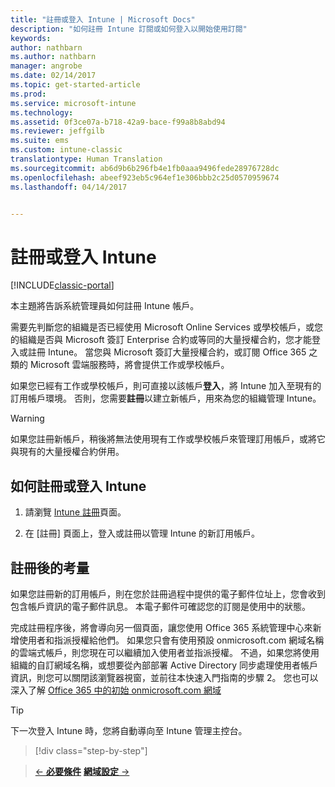 ```yaml
---
title: "註冊或登入 Intune | Microsoft Docs"
description: "如何註冊 Intune 訂閱或如何登入以開始使用訂閱"
keywords: 
author: nathbarn
ms.author: nathbarn
manager: angrobe
ms.date: 02/14/2017
ms.topic: get-started-article
ms.prod: 
ms.service: microsoft-intune
ms.technology: 
ms.assetid: 0f3ce07a-b718-42a9-bace-f99a8b8abd94
ms.reviewer: jeffgilb
ms.suite: ems
ms.custom: intune-classic
translationtype: Human Translation
ms.sourcegitcommit: ab6d9b6b296fb4e1fb0aaa9496fede28976728dc
ms.openlocfilehash: abeef923eb5c964ef1e306bbb2c25d0570959674
ms.lasthandoff: 04/14/2017


---
```



# <a name="sign-up-or-sign-in-to-intune"></a>註冊或登入 Intune

[!INCLUDE[classic-portal](../includes/classic-portal.md)]

本主題將告訴系統管理員如何註冊 Intune 帳戶。

需要先判斷您的組織是否已經使用 Microsoft Online Services 或學校帳戶，或您的組織是否與 Microsoft 簽訂 Enterprise 合約或等同的大量授權合約，您才能登入或註冊 Intune。 當您與 Microsoft 簽訂大量授權合約，或訂閱 Office 365 之類的 Microsoft 雲端服務時，將會提供工作或學校帳戶。

如果您已經有工作或學校帳戶，則可直接以該帳戶**登入**，將 Intune 加入至現有的訂用帳戶環境。 否則，您需要**註冊**以建立新帳戶，用來為您的組織管理 Intune。

>[!WARNING]
>如果您註冊新帳戶，稍後將無法使用現有工作或學校帳戶來管理訂用帳戶，或將它與現有的大量授權合約併用。

## <a name="how-to-sign-up-or-sign-in-to-intune"></a>如何註冊或登入 Intune

1.  請瀏覽 [Intune 註冊](https://portal.office.com/Signup/Signup.aspx?OfferId=40BE278A-DFD1-470a-9EF7-9F2596EA7FF9&dl=INTUNE_A&ali=1#0%20)頁面。

2.  在 [註冊] 頁面上，登入或註冊以管理 Intune 的新訂用帳戶。

## <a name="post-sign-up-considerations"></a>註冊後的考量
如果您註冊新的訂用帳戶，則在您於註冊過程中提供的電子郵件位址上，您會收到包含帳戶資訊的電子郵件訊息。 本電子郵件可確認您的訂閱是使用中的狀態。

完成註冊程序後，將會導向另一個頁面，讓您使用 Office 365 系統管理中心來新增使用者和指派授權給他們。 如果您只會有使用預設 onmicrosoft.com 網域名稱的雲端式帳戶，則您現在可以繼續加入使用者並指派授權。 不過，如果您將使用組織的自訂網域名稱，或想要從內部部署 Active Directory 同步處理使用者帳戶資訊，則您可以關閉該瀏覽器視窗，並前往本快速入門指南的步驟 2。 您也可以深入了解 [Office 365 中的初始 onmicrosoft.com 網域](https://support.office.com/article/About-your-initial-onmicrosoft-com-domain-in-Office-365-B9FC3018-8844-43F3-8DB1-1B3A8E9CFD5A)

>[!TIP]
> 下一次登入 Intune 時，您將自動導向至 Intune 管理主控台。


>[!div class="step-by-step"]

>[&larr; **必要條件**](.\what-to-know-before-you-start-microsoft-intune.md)     [**網域設定** &rarr;](.\start-with-a-paid-subscription-to-microsoft-intune-step-2.md)  

